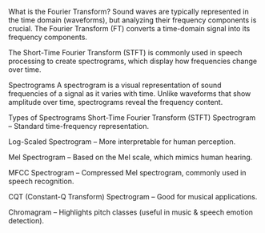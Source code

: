 What is the Fourier Transform?
Sound waves are typically represented in the time domain (waveforms), but analyzing their frequency components is crucial. The Fourier Transform (FT) converts a time-domain signal into its frequency components.

The Short-Time Fourier Transform (STFT) is commonly used in speech processing to create spectrograms, which display how frequencies change over time.

Spectrograms
A spectrogram is a visual representation of sound frequencies of a signal as it varies with time. Unlike waveforms that show amplitude over time, spectrograms reveal the frequency content.

Types of Spectrograms
Short-Time Fourier Transform (STFT) Spectrogram – Standard time-frequency representation.

Log-Scaled Spectrogram – More interpretable for human perception.

Mel Spectrogram – Based on the Mel scale, which mimics human hearing.

MFCC Spectrogram – Compressed Mel spectrogram, commonly used in speech recognition.

CQT (Constant-Q Transform) Spectrogram – Good for musical applications.

Chromagram – Highlights pitch classes (useful in music & speech emotion detection).

